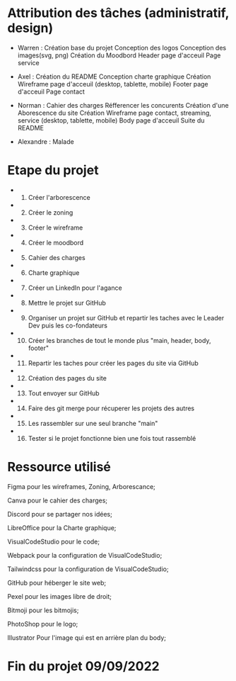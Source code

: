 # Attribution des tâches (administratif, design)

- Warren :
  Création base du projet
  Conception des logos
  Conception des images(svg, png)
  Création du Moodbord
  Header page d'acceuil
  Page service

- Axel :
  Création du README
  Conception charte graphique
  Création Wireframe page d'acceuil (desktop, tablette, mobile)
  Footer page d'acceuil
  Page contact

- Norman :
  Cahier des charges
  Réfferencer les concurents
  Création d'une Aborescence du site
  Création Wireframe page contact, streaming, service (desktop, tablette, mobile)
  Body page d'acceuil
  Suite du README


- Alexandre :
  Malade

# Etape du projet

- 1. Créer l'arborescence

- 2. Créer le zoning

- 3. Créer le wireframe

- 4. Créer le moodbord

- 5. Cahier des charges

- 6. Charte graphique

- 7. Créer un LinkedIn pour l'agance

- 8. Mettre le projet sur GitHub

- 9. Organiser un projet sur GitHub et repartir les taches avec le Leader Dev puis les co-fondateurs

- 10. Créer les branches de tout le monde plus "main, header, body, footer"

- 11. Repartir les taches pour créer les pages du site via GitHub

- 12. Création des pages du site

- 13. Tout envoyer sur GitHub 

- 14. Faire des git merge pour récuperer les projets des autres

- 15. Les rassembler sur une seul branche "main"

- 16. Tester si le projet fonctionne bien une fois tout rassemblé

# Ressource utilisé

Figma pour les wireframes, Zoning, Arborescance;

Canva pour le cahier des charges;

Discord pour se partager nos idées;

LibreOffice pour la Charte graphique;

VisualCodeStudio pour le code; 

Webpack pour la configuration de VisualCodeStudio;

Tailwindcss pour la configuration de VisualCodeStudio;

GitHub pour héberger le site web; 

Pexel pour les images libre de droit; 

Bitmoji pour les bitmojis;

PhotoShop pour le logo; 

Illustrator Pour l'image qui est en arrière plan du body; 

# Fin du projet 09/09/2022